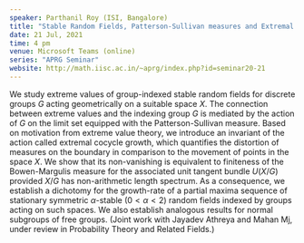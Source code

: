 ```yaml
---
speaker: Parthanil Roy (ISI, Bangalore)
title: "Stable Random Fields, Patterson-Sullivan measures and Extremal Cocycle Growth"
date: 21 Jul, 2021
time: 4 pm
venue: Microsoft Teams (online)
series: "APRG Seminar"
website: http://math.iisc.ac.in/~aprg/index.php?id=seminar20-21
---
```


We study extreme values of group-indexed stable random fields for discrete groups $G$
acting geometrically on a suitable space $X$. The connection between extreme values and
the indexing group $G$ is mediated by the action of $G$ on the limit set equipped with
the Patterson-Sullivan measure. Based on motivation from extreme value theory, we
introduce an invariant of the action called extremal cocycle growth, which quantifies
the distortion of measures on the boundary in comparison to the movement of points in
the space $X$. We show that its non-vanishing is equivalent to finiteness of the
Bowen-Margulis measure for the associated unit tangent bundle $U(X/G)$ provided $X/G$ 
has non-arithmetic length spectrum. As a consequence, we establish a dichotomy for the
growth-rate of a partial maxima sequence of stationary symmetric $\alpha$-stable
($0 < \alpha < 2$) random fields indexed by groups acting on such spaces. We also
establish analogous results for normal subgroups of free groups. (Joint work with
Jayadev Athreya and Mahan Mj, under review in Probability Theory and Related Fields.)
